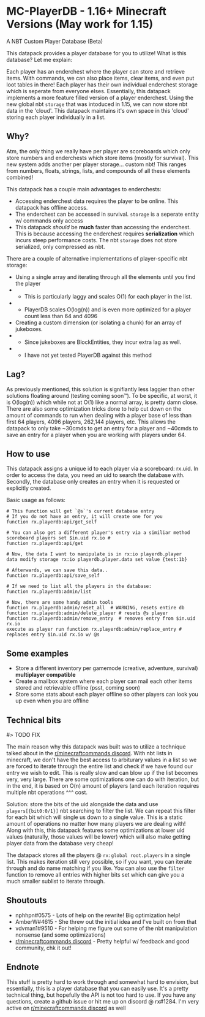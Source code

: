 # MC-PlayerDB - 1.16+ Minecraft Versions (May work for 1.15)
A NBT Custom Player Database (Beta)

This datapack provides a player database for you to utilize! What is this database? Let me explain:

Each player has an enderchest where the player can store and retrieve items. With commands, we can also place items, clear items, and even put loot tables in there! Each player has their own individual enderchest storage which is seperate from everyone elses. Essentially, this datapack implements a more feature filled version of a player enderchest. Using the new global nbt `storage` that was intoduced in 1.15, we can now store nbt data in the 'cloud'. This datapack maintains it's own space in this 'cloud' storing each player individually in a list.

## Why?

Atm, the only thing we really have per player are scoreboards which only store numbers and enderchests which store items (mostly for survival). This new system adds another per player storage... custom nbt! This ranges from numbers, floats, strings, lists, and compounds of all these elements combined!

This datapack has a couple main advantages to enderchests:
* Accessing enderchest data requires the player to be online. This datapack has offline access.
* The enderchest can be accessed in survival. `storage` is a seperate entity w/ commands only access
* This datapack *should* be **much** faster than accessing the enderchest. This is because accessing the enderchest requires **serialization** which incurs steep performance costs. The nbt `storage` does not store serialized, only compressed as nbt.

There are a couple of alternative implementations of player-specific nbt storage:
* Using a single array and iterating through all the elements until you find the player
* * This is particularly laggy and scales O(1) for each player in the list.
* * PlayerDB scales O(log(n)) and is even more optimized for a player count less than 64 and 4096
* Creating a custom dimension (or isolating a chunk) for an array of jukeboxes.
* * Since jukeboxes are BlockEntities, they incur extra lag as well.
* * I have not yet tested PlayerDB against this method

## Lag?

As previously mentioned, this solution is signifiantly less laggier than other solutions floating around (testing coming soon™). To be specific, at worst, it is O(log(n)) which while not at O(1) like a normal array, is pretty damn close. There are also some optimization tricks done to help cut down on the amount of commands to run when dealing with a player base of less than first 64 players, 4096 players, 262,144 players, etc. This allows the datapack to only take \~30cmds to get an entry for a player and \~40cmds to save an entry for a player when you are working with players under 64.

## How to use

This datapack assigns a unique id to each player via a scoreboard: rx.uid. In order to access the data, you need an uid to search the database with. Secondly, the database only creates an entry when it is requested or explicitly created.

Basic usage as follows:

    # This function will get `@s`'s current database entry
    # If you do not have an entry, it will create one for you
    function rx.playerdb:api/get_self

    # You can also get a different player's entry via a similiar method
    scoreboard players set $in.uid rx.io #
    function rx.playerdb:api/get
    
    # Now, the data I want to manipulate is in rx:io playerdb.player
    data modify storage rx:io playerdb.player.data set value {test:1b}
    
    # Afterwards, we can save this data..
    function rx.playerdb:api/save_self
    
    # If we need to list all the players in the database:
    function rx.playerdb:admin/list
    
    # Now, there are some handy admin tools
    function rx.playerdb:admin/reset_all  # WARNING, resets entire db
    function rx.playerdb:admin/delete_player # resets @s player
    function rx.playerdb:admin/remove_entry  # removes entry from $in.uid rx.io
    execute as player run function rx.playerdb:admin/replace_entry # replaces entry $in.uid rx.io w/ @s
 
 
## Some examples

* Store a different inventory per gamemode (creative, adventure, survival) **multiplayer compatible**
* Create a mailbox system where each player can mail each other items stored and retrievable offline (psst, coming soon)
* Store some stats about each player offline so other players can look you up even when you are offline

## Technical bits

#> TODO FIX

The main reason why this datapack was built was to utilize a technique talked about in the [r/minecraftcommands discord](https://discord.gg/QAFXFtZ). With nbt lists in minecraft, we don't have the best access to arbiturary values in a list so we are forced to iterate through the entire list and check if we have found our entry we wish to edit. This is really slow and can blow up if the list becomes very, very large. There are some optimizations one can do with iteration, but in the end, it is based on O(n) amount of players (and each iteration requires multiple nbt operations ^^^ cost.

Solution: store the bits of the uid alongside the data and use `players[{bit0:0/1}]` nbt searching to filter the list. We can repeat this filter for each bit which will single us down to a single value. This is a static amount of operations no matter how many players we are dealing with! Along with this, this datapack features some optimizations at lower uid values (naturally, those values will be lower) which will also make getting player data from the database very cheap!

The datapack stores all the players @ `rx:global root.players` in a single list. This makes iteration still very possible, so if you want, you can iterate through and do name matching if you like. You can also use the `filter` function to remove all entries with higher bits set which can give you a much smaller sublist to iterate through.

## Shoutouts

* nphhpn#0575 - Lots of help on the rewrite! Big optimization help!
* AmberW#4615 - She threw out the initial idea and I've built on from that
* vdvman1#9510 - For helping me figure out some of the nbt manipulation nonsense (and some optimizations)
* [r/minecraftcommands discord](https://discord.gg/QAFXFtZ) - Pretty helpful w/ feedback and good community, chk it out!


## Endnote

This stuff is pretty hard to work through and somewhat hard to envision, but essentially, this is a player database that you can easily use. It's a pretty technical thing, but hopefully the API is not too hard to use. If you have any questions, create a github issue or hit me up on discord @ rx#1284. I'm very active on [r/minecraftcommands discord](https://discord.gg/QAFXFtZ) as well
 
